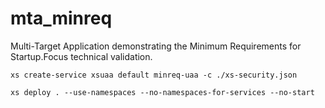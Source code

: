 # mta_minreq
Multi-Target Application demonstrating the Minimum Requirements for Startup.Focus technical validation.

```
xs create-service xsuaa default minreq-uaa -c ./xs-security.json
```

```
xs deploy . --use-namespaces --no-namespaces-for-services --no-start
```

